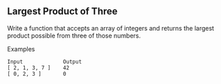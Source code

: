 ## Largest Product of Three

Write a function that accepts an array of integers and returns the largest product possible from three of those numbers.

Examples

```
Input             Output
[ 2, 1, 3, 7 ]    42
[ 0, 2, 3 ]       0
```